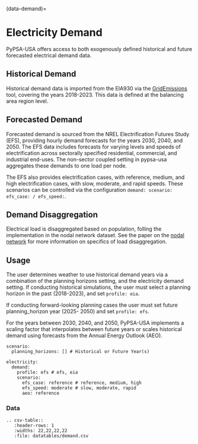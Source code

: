 (data-demand)=
# Electricity Demand

PyPSA-USA offers access to both exogenously defined historical and future forecasted electrical demand data.

## Historical Demand

Historical demand data is imported from the EIA930 via the [GridEmissions](https://github.com/jdechalendar/gridemissions) tool, covering the years 2018-2023. This data is defined at the balancing area region level.

## Forecasted Demand

Forecasted demand is sourced from the NREL Electrification Futures Study (EFS), providing hourly demand forecasts for the years 2030, 2040, and 2050. The EFS data includes forecasts for varying levels and speeds of electrification across sectorally specified residential, commercial, and industrial end-uses. The non-sector coupled setting in pypsa-usa aggregates these demands to one load per node.

The EFS also provides electrification cases, with reference, medium, and high electrification cases, with slow, moderate, and rapid speeds. These scenarios can be controlled via the configuration `demand: scenario: efs_case: / efs_speed:`.

## Demand Disaggregation

Electrical load is disaggregated based on population, folling the implementation in the nodal network dataset. See the paper on the [nodal network](./data-transmission.md#tamu-synthetic-nodal-network) for more information on specifics of load disaggregation.

## Usage

The user determines weather to use historical demand years via a combination of the planning horizons setting, and the electricity demand setting. If conducting historical simulations, the user must select a planning horizon in the past (2018-2023), and set `profile: eia`.

If conducting forward-looking planning cases the user must set future planning_horizon year (2025- 2050) and set `profile: efs`.

For the years between 2030, 2040, and 2050, PyPSA-USA implements a scaling factor that interpolates between future years or scales historical demand using forecasts from the Annual Energy Outlook (AEO).

```
scenario:
  planning_horizons: [] # Historical or Future Year(s)

electricity:
  demand:
    profile: efs # efs, eia
    scenario:
      efs_case: reference # reference, medium, high
      efs_speed: moderate # slow, moderate, rapid
      aeo: reference
```

### Data
```{eval-rst}
.. csv-table::
   :header-rows: 1
   :widths: 22,22,22,22
   :file: datatables/demand.csv
```
